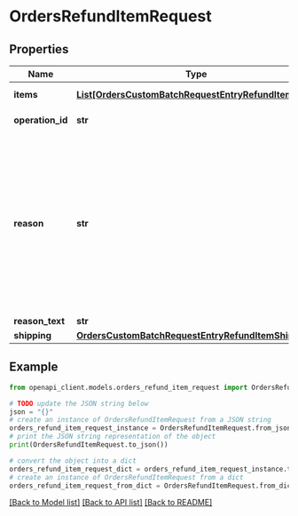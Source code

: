 # OrdersRefundItemRequest


## Properties

Name | Type | Description | Notes
------------ | ------------- | ------------- | -------------
**items** | [**List[OrdersCustomBatchRequestEntryRefundItemItem]**](OrdersCustomBatchRequestEntryRefundItemItem.md) | The items that are refunded. Either Item or Shipping must be provided in the request. | [optional] 
**operation_id** | **str** | The ID of the operation. Unique across all operations for a given order. | [optional] 
**reason** | **str** | The reason for the refund. Acceptable values are: - \&quot;&#x60;shippingCostAdjustment&#x60;\&quot; - \&quot;&#x60;priceAdjustment&#x60;\&quot; - \&quot;&#x60;taxAdjustment&#x60;\&quot; - \&quot;&#x60;feeAdjustment&#x60;\&quot; - \&quot;&#x60;courtesyAdjustment&#x60;\&quot; - \&quot;&#x60;adjustment&#x60;\&quot; - \&quot;&#x60;customerCancelled&#x60;\&quot; - \&quot;&#x60;noInventory&#x60;\&quot; - \&quot;&#x60;productNotAsDescribed&#x60;\&quot; - \&quot;&#x60;undeliverableShippingAddress&#x60;\&quot; - \&quot;&#x60;wrongProductShipped&#x60;\&quot; - \&quot;&#x60;lateShipmentCredit&#x60;\&quot; - \&quot;&#x60;deliveredLateByCarrier&#x60;\&quot; - \&quot;&#x60;productArrivedDamaged&#x60;\&quot;  | [optional] 
**reason_text** | **str** | The explanation of the reason. | [optional] 
**shipping** | [**OrdersCustomBatchRequestEntryRefundItemShipping**](OrdersCustomBatchRequestEntryRefundItemShipping.md) |  | [optional] 

## Example

```python
from openapi_client.models.orders_refund_item_request import OrdersRefundItemRequest

# TODO update the JSON string below
json = "{}"
# create an instance of OrdersRefundItemRequest from a JSON string
orders_refund_item_request_instance = OrdersRefundItemRequest.from_json(json)
# print the JSON string representation of the object
print(OrdersRefundItemRequest.to_json())

# convert the object into a dict
orders_refund_item_request_dict = orders_refund_item_request_instance.to_dict()
# create an instance of OrdersRefundItemRequest from a dict
orders_refund_item_request_from_dict = OrdersRefundItemRequest.from_dict(orders_refund_item_request_dict)
```
[[Back to Model list]](../README.md#documentation-for-models) [[Back to API list]](../README.md#documentation-for-api-endpoints) [[Back to README]](../README.md)


